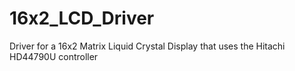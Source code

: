 # 16x2_LCD_Driver
Driver for a 16x2 Matrix Liquid Crystal Display that uses the Hitachi HD44790U controller

